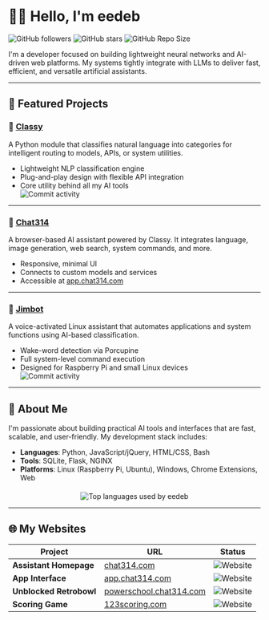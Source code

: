 # 🏃‍➡️ Hello, I'm **eedeb**

![GitHub followers](https://img.shields.io/github/followers/eedeb?style=social)
![GitHub stars](https://img.shields.io/github/stars/eedeb?style=social)
![GitHub Repo Size](https://img.shields.io/github/repo-size/eedeb/eedeb)

I'm a developer focused on building lightweight neural networks and AI-driven web platforms. My systems tightly integrate with LLMs to deliver fast, efficient, and versatile artificial assistants.

---

## 🚀 Featured Projects

### 🔹 [Classy](https://github.com/eedeb/Classy)
A Python module that classifies natural language into categories for intelligent routing to models, APIs, or system utilities.

- Lightweight NLP classification engine  
- Plug-and-play design with flexible API integration  
- Core utility behind all my AI tools  
![Commit activity](https://img.shields.io/github/commit-activity/t/eedeb/Classy)

---

### 🔹 [Chat314](https://app.chat314.com)
A browser-based AI assistant powered by Classy. It integrates language, image generation, web search, system commands, and more.

- Responsive, minimal UI  
- Connects to custom models and services  
- Accessible at [app.chat314.com](https://app.chat314.com)

---

### 🔹 [Jimbot](https://github.com/eedeb/Jimbot)
A voice-activated Linux assistant that automates applications and system functions using AI-based classification.

- Wake-word detection via Porcupine  
- Full system-level command execution  
- Designed for Raspberry Pi and small Linux devices  
![Commit activity](https://img.shields.io/github/commit-activity/t/eedeb/Jimbot)

---

## 🧠 About Me

I'm passionate about building practical AI tools and interfaces that are fast, scalable, and user-friendly. My development stack includes:

- **Languages**: Python, JavaScript/jQuery, HTML/CSS, Bash  
- **Tools**: SQLite, Flask, NGINX  
- **Platforms**: Linux (Raspberry Pi, Ubuntu), Windows, Chrome Extensions, Web

<div align="center" style="margin-top: 20px;">
  <img src="https://github-readme-stats.vercel.app/api/top-langs/?username=eedeb&layout=compact&theme=default" alt="Top languages used by eedeb">
</div>

---

## 🌐 My Websites

| Project               | URL                                      | Status |
|------------------------|-------------------------------------------|--------|
| **Assistant Homepage** | [chat314.com](https://chat314.com)        | ![Website](https://img.shields.io/website?url=https%3A%2F%2Fchat314.com) |
| **App Interface**      | [app.chat314.com](https://app.chat314.com) | ![Website](https://img.shields.io/website?url=https%3A%2F%2Fapp.chat314.com) |
| **Unblocked Retrobowl**      | [powerschool.chat314.com](https://powerschool.chat314.com) | ![Website](https://img.shields.io/website?url=https%3A%2F%2Fpowerschool.chat314.com) |
| **Scoring Game**       | [123scoring.com](https://123scoring.com)   | ![Website](https://img.shields.io/website?url=https%3A%2F%2F123scoring.com) |
